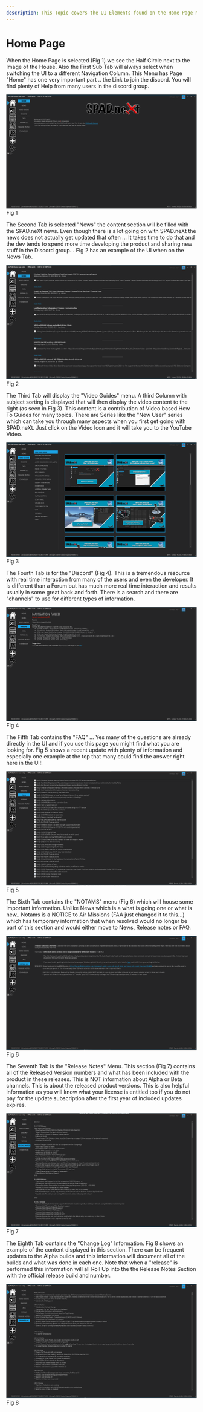 ```yaml
---
description: This Topic covers the UI Elements found on the Home Page Menu Section
---
```


# Home Page

When the Home Page is selected (Fig 1) we see the Half Circle next to the Image of the House.  Also the First Sub Tab will always select when switching the UI to a different Navigation Column.  This Menu has Page "Home" has one very important part .. the Link to join the discord.  You will find plenty of Help from many users in the discord group.

![](<../../.gitbook/assets/image (4).png>)Fig 1

The  Second Tab is selected "News" the content section will be filled with the SPAD.neXt news.  Even though there is a lot going on with SPAD.neXt the news does not actually get updated that often ... It takes time to do that and the dev tends to spend more time developing the product and sharing new stuff in the Discord group...  Fig 2 has an example of the UI when on the News Tab.

![](<../../.gitbook/assets/image (11).png>)Fig 2

The Third Tab will display the "Video Guides" menu.  A third Column with subject sorting is displayed that will then display the video content to the right (as seen in Fig 3).  This content is a contribution of Video based How To Guides for many topics.  There are Series like the "New User" series which can take you through many aspects when you first get going with SPAD.neXt.  Just click on the Video Icon and it will take you to the YouTube Video.

![](<../../.gitbook/assets/image (9).png>)Fig 3

The Fourth Tab is for the "Discord" (Fig 4).  This is a tremendous resource with real time interaction from many of the users and even the developer.  It is different than a Forum but has much more real time interaction and results usually in some great back and forth.  There is a search and there are "channels" to use for different types of information.

![](<../../.gitbook/assets/image (1).png>)Fig 4

The Fifth Tab contains the "FAQ" ...  Yes many of the questions are already directly in the UI and if you use this page you might find what you are looking for.  Fig 5 shows a recent update with plenty of information and especially one example at the top that many could find the answer right here in the UI!!

![](<../../.gitbook/assets/image (2).png>)Fig 5

The Sixth Tab contains the "NOTAMS" menu (Fig 6) which will house some important information.  Unlike News which is a what is going one or what is new..  Notams is a NOTICE to Air Missions (FAA just changed it to this...) which has temporary information that when resolved would no longer be part of this section and would either move to News, Release notes or FAQ.

![](<../../.gitbook/assets/image (7).png>)Fig 6

The Seventh Tab is the "Release Notes" Menu.  This section (Fig 7) contains all of the Released Version numbers and what has been included with the product in these releases.  This is NOT information about Alpha or Beta channels.  This is about the released product versions.  This is also helpful information as you will know what your license is entitled too if you do not pay for the update subscription after the first year of included updates expires.

![](<../../.gitbook/assets/image (13).png>)Fig 7

The Eighth Tab contains the "Change Log" Information.  Fig 8 shows an example of the content displayed in this section.  There can be frequent updates to the Alpha builds and this information will document all of the builds and what was done in each one.  Note that when a "release" is performed this information will all Roll Up into the the Release Notes Section with the official release build and number.

![](<../../.gitbook/assets/image (10).png>)Fig 8

